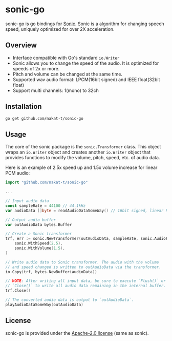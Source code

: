 # sonic-go

sonic-go is go bindings for [Sonic](https://android.googlesource.com/platform/external/sonic/+/master/doc/index.md). Sonic is a algorithm for changing speech speed, uniquely optimized for over 2X acceleration.

## Overview

* Interface compatible with Go's standard `io.Writer`
* Sonic allows you to change the speed of the audio. It is optimized for speeds of 2x or more.
* Pitch and volume can be changed at the same time.
* Supported wav audio format: LPCM(16bit signed) and IEEE float(32bit float)
* Support multi channels: 1(mono) to 32ch

## Installation

```bash
go get github.com/nakat-t/sonic-go
```

## Usage

The core of the sonic package is the `sonic.Transformer` class. This object wraps an `io.Writer` object and creates another `io.Writer` object that provides functions to modify the volume, pitch, speed, etc. of audio data.

Here is an example of 2.5x speed up and 1.5x volume increase for linear PCM audio:

```go
import "github.com/nakat-t/sonic-go"

...

// Input audio data
const sampleRate = 44100 // 44.1kHz
var audioData []byte = readAudioDataSomeWay() // 16bit signed, linear PCM 

// Output audio buffer
var outAudioData bytes.Buffer

// Create a Sonic transformer
trf, err := sonic.NewTransformer(outAudioData, sampleRate, sonic.AudioFormatPCM,
	sonic.WithSpeed(2.5),
	sonic.WithVolume(1.5),
)

// Write audio data to Sonic transformer. The audio with the volume 
// and speed changed is written to outAudioData via the transformer.
io.Copy(trf, bytes.NewBuffer(audioData))

// NOTE: After writing all input data, be sure to execute `Flush()` or
// `Close()` to write all audio data remaining in the internal buffer.
trf.Close()

// The converted audio data is output to `outAudioData`.
playAudioDataSomeWay(outAudioData)
```

## License

sonic-go is provided under the [Apache-2.0 license](./LICENSE) (same as sonic).
